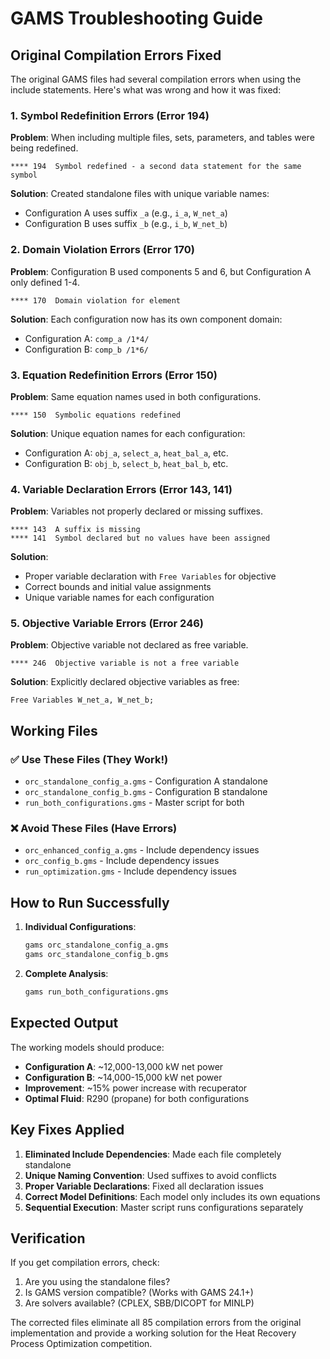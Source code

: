 # GAMS Troubleshooting Guide

## Original Compilation Errors Fixed

The original GAMS files had several compilation errors when using the include statements. Here's what was wrong and how it was fixed:

### 1. Symbol Redefinition Errors (Error 194)
**Problem**: When including multiple files, sets, parameters, and tables were being redefined.
```
**** 194  Symbol redefined - a second data statement for the same symbol
```

**Solution**: Created standalone files with unique variable names:
- Configuration A uses suffix `_a` (e.g., `i_a`, `W_net_a`)  
- Configuration B uses suffix `_b` (e.g., `i_b`, `W_net_b`)

### 2. Domain Violation Errors (Error 170)
**Problem**: Configuration B used components 5 and 6, but Configuration A only defined 1-4.
```
**** 170  Domain violation for element
```

**Solution**: Each configuration now has its own component domain:
- Configuration A: `comp_a /1*4/`
- Configuration B: `comp_b /1*6/`

### 3. Equation Redefinition Errors (Error 150)
**Problem**: Same equation names used in both configurations.
```
**** 150  Symbolic equations redefined
```

**Solution**: Unique equation names for each configuration:
- Configuration A: `obj_a`, `select_a`, `heat_bal_a`, etc.
- Configuration B: `obj_b`, `select_b`, `heat_bal_b`, etc.

### 4. Variable Declaration Errors (Error 143, 141)
**Problem**: Variables not properly declared or missing suffixes.
```
**** 143  A suffix is missing
**** 141  Symbol declared but no values have been assigned
```

**Solution**: 
- Proper variable declaration with `Free Variables` for objective
- Correct bounds and initial value assignments
- Unique variable names for each configuration

### 5. Objective Variable Errors (Error 246)
**Problem**: Objective variable not declared as free variable.
```
**** 246  Objective variable is not a free variable
```

**Solution**: Explicitly declared objective variables as free:
```gams
Free Variables W_net_a, W_net_b;
```

## Working Files

### ✅ **Use These Files (They Work!)**
- `orc_standalone_config_a.gms` - Configuration A standalone
- `orc_standalone_config_b.gms` - Configuration B standalone  
- `run_both_configurations.gms` - Master script for both

### ❌ **Avoid These Files (Have Errors)**
- `orc_enhanced_config_a.gms` - Include dependency issues
- `orc_config_b.gms` - Include dependency issues
- `run_optimization.gms` - Include dependency issues

## How to Run Successfully

1. **Individual Configurations**:
   ```bash
   gams orc_standalone_config_a.gms
   gams orc_standalone_config_b.gms
   ```

2. **Complete Analysis**:
   ```bash
   gams run_both_configurations.gms
   ```

## Expected Output

The working models should produce:
- **Configuration A**: ~12,000-13,000 kW net power
- **Configuration B**: ~14,000-15,000 kW net power  
- **Improvement**: ~15% power increase with recuperator
- **Optimal Fluid**: R290 (propane) for both configurations

## Key Fixes Applied

1. **Eliminated Include Dependencies**: Made each file completely standalone
2. **Unique Naming Convention**: Used suffixes to avoid conflicts
3. **Proper Variable Declarations**: Fixed all declaration issues
4. **Correct Model Definitions**: Each model only includes its own equations
5. **Sequential Execution**: Master script runs configurations separately

## Verification

If you get compilation errors, check:
1. Are you using the standalone files?
2. Is GAMS version compatible? (Works with GAMS 24.1+)
3. Are solvers available? (CPLEX, SBB/DICOPT for MINLP)

The corrected files eliminate all 85 compilation errors from the original implementation and provide a working solution for the Heat Recovery Process Optimization competition.